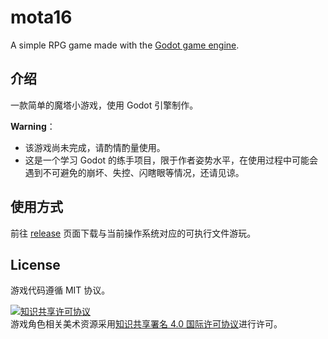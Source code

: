 # mota16

A simple RPG game made with the [Godot game engine](https://godotengine.org/).



## 介绍

一款简单的魔塔小游戏，使用 Godot 引擎制作。

**Warning**：

- 该游戏尚未完成，请酌情酌量使用。
- 这是一个学习 Godot 的练手项目，限于作者姿势水平，在使用过程中可能会遇到不可避免的崩坏、失控、闪瞎眼等情况，还请见谅。



## 使用方式

前往 [release](https://github.com/qixiaoo/mota16/releases) 页面下载与当前操作系统对应的可执行文件游玩。



## License

游戏代码遵循 MIT 协议。

<a rel="license" href="http://creativecommons.org/licenses/by/4.0/"><img alt="知识共享许可协议" style="border-width:0" src="https://i.creativecommons.org/l/by/4.0/88x31.png" /></a><br />游戏角色相关美术资源采用<a rel="license" href="http://creativecommons.org/licenses/by/4.0/">知识共享署名 4.0 国际许可协议</a>进行许可。

